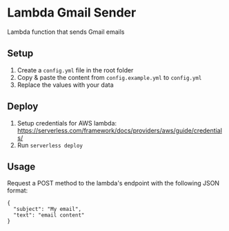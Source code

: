 # Lambda Gmail Sender
Lambda function that sends Gmail emails

## Setup
1. Create a `config.yml` file in the root folder
2. Copy & paste the content from `config.example.yml` to `config.yml`
3. Replace the values with your data

## Deploy
1. Setup credentials for AWS lambda: https://serverless.com/framework/docs/providers/aws/guide/credentials/
2. Run `serverless deploy`

## Usage

Request a POST method to the lambda's endpoint with the following JSON format:

```
{
  "subject": "My email",
  "text": "email content"
}
```
